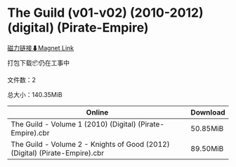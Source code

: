 # The Guild (v01-v02) (2010-2012) (digital) (Pirate-Empire)

[磁力链接⬇Magnet Link](magnet:?xt=urn:btih:b558bfc084ef2a14b99aae95ae8c7eb371074d4b&dn=The%20Guild%20%28v01-v02%29%20%282010-2012%29%20%28digital%29%20%28Pirate-Empire%29)

打包下载📦仍在工事中

文件数：2

总大小：140.35MiB

Online | Download
--- | ---
The Guild - Volume 1 (2010) (Digital) (Pirate-Empire).cbr | 50.85MiB
The Guild - Volume 2 - Knights of Good (2012) (Digital) (Pirate-Empire).cbr | 89.50MiB